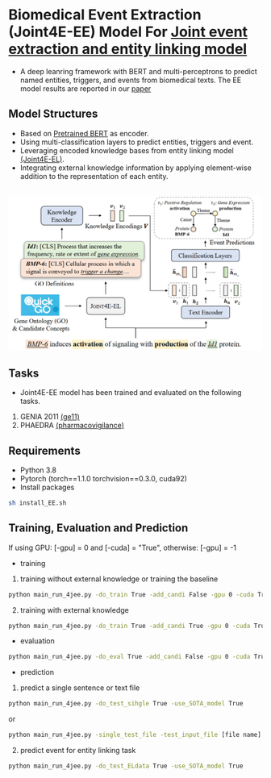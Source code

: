 # Biomedical Event Extraction (Joint4E-EE) Model For [Joint event extraction and entity linking model](https://arxiv.org/abs/2305.14645)
- A deep leanring framework with BERT and multi-perceptrons to predict named entities, triggers, and events from biomedical texts. The EE model results are reported in our [paper](https://arxiv.org/abs/2305.14645)

## Model Structures
- Based on [Pretrained BERT](https://github.com/allenai/scibert) as encoder.
- Using multi-classification layers to predict entities, triggers and event.
- Leveraging encoded knowledge bases from entity linking model [(Joint4E-EL)](https://github.com/lxc-dolphin/BioJEL).
- Integrating external knowledge information by applying element-wise addition to the representation of each entity.
  
<p align="center">
    <br>
    <img src="https://github.com/lxc-dolphin/BioJEE/blob/main/sup/fig_git_EE.png" width="900"/>
    <br>
<p>

## Tasks
- Joint4E-EE model has been trained and evaluated on the following tasks.
1. GENIA 2011 [(ge11)](http://2011.bionlp-st.org/home/genia-event-extraction-genia)
2. PHAEDRA [(pharmacovigilance)](https://www.nactem.ac.uk/PHAEDRA/)

## Requirements
- Python 3.8
- Pytorch (torch==1.1.0 torchvision==0.3.0, cuda92)
- Install packages

```bash
sh install_EE.sh
```

## Training, Evaluation and Prediction
If using GPU: [-gpu] = 0 and [-cuda] = "True", otherwise: [-gpu] = -1

- training
1. training without external knowledge or training the baseline
```bash
python main_run_4jee.py -do_train True -add_candi False -gpu 0 -cuda True
```
2. training with external knowledge 
```bash
python main_run_4jee.py -do_train True -add_candi True -gpu 0 -cuda True -use_SOTA_model True
```


- evaluation
```bash
python main_run_4jee.py -do_eval True -add_candi False -gpu 0 -cuda True -use_SOTA_model True
```

- prediction
1. predict a single sentence or text file
```bash
python main_run_4jee.py -do_test_sihgle True -use_SOTA_model True
```
or 
```bash
python main_run_4jee.py -single_test_file -test_input_file [file name] -use_SOTA_model True
```

2. predict event for entity linking task
```bash
python main_run_4jee.py -do_test_ELdata True -use_SOTA_model True
```



